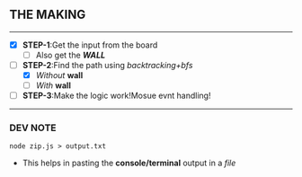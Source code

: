 ## THE MAKING
---
- [X] **STEP-1**:Get the input from the board
    - [ ] Also get the ***WALL***
- [ ] **STEP-2**:Find the path using *backtracking+bfs*
    - [x] *Without* **wall**
    - [ ] *With* **wall**
- [ ] **STEP-3**:Make the logic work!Mosue evnt handling!
---
### DEV NOTE
```bash[]
node zip.js > output.txt
```
- This helps in pasting the **console/terminal** output in a *file*
